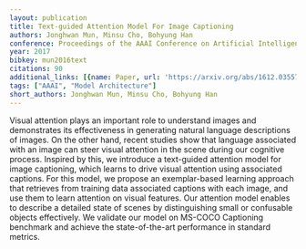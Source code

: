```yaml
---
layout: publication
title: Text-guided Attention Model For Image Captioning
authors: Jonghwan Mun, Minsu Cho, Bohyung Han
conference: Proceedings of the AAAI Conference on Artificial Intelligence
year: 2017
bibkey: mun2016text
citations: 90
additional_links: [{name: Paper, url: 'https://arxiv.org/abs/1612.03557'}]
tags: ["AAAI", "Model Architecture"]
short_authors: Jonghwan Mun, Minsu Cho, Bohyung Han
---
```

Visual attention plays an important role to understand images and
demonstrates its effectiveness in generating natural language descriptions of
images. On the other hand, recent studies show that language associated with an
image can steer visual attention in the scene during our cognitive process.
Inspired by this, we introduce a text-guided attention model for image
captioning, which learns to drive visual attention using associated captions.
For this model, we propose an exemplar-based learning approach that retrieves
from training data associated captions with each image, and use them to learn
attention on visual features. Our attention model enables to describe a
detailed state of scenes by distinguishing small or confusable objects
effectively. We validate our model on MS-COCO Captioning benchmark and achieve
the state-of-the-art performance in standard metrics.